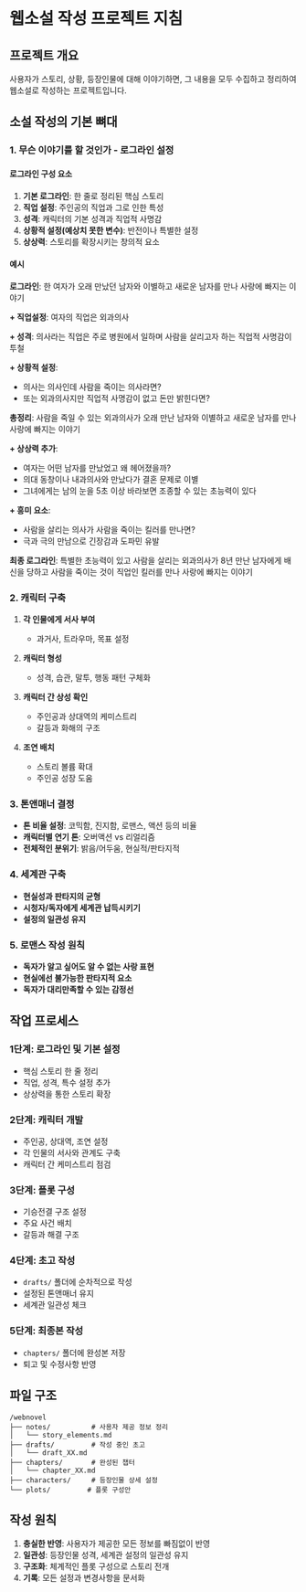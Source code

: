 # 웹소설 작성 프로젝트 지침

## 프로젝트 개요
사용자가 스토리, 상황, 등장인물에 대해 이야기하면, 그 내용을 모두 수집하고 정리하여 웹소설로 작성하는 프로젝트입니다.

## 소설 작성의 기본 뼈대

### 1. 무슨 이야기를 할 것인가 - 로그라인 설정

#### 로그라인 구성 요소
1. **기본 로그라인**: 한 줄로 정리된 핵심 스토리
2. **직업 설정**: 주인공의 직업과 그로 인한 특성
3. **성격**: 캐릭터의 기본 성격과 직업적 사명감
4. **상황적 설정(예상치 못한 변수)**: 반전이나 특별한 설정
5. **상상력**: 스토리를 확장시키는 창의적 요소

#### 예시
**로그라인**: 한 여자가 오래 만났던 남자와 이별하고 새로운 남자를 만나 사랑에 빠지는 이야기

**+ 직업설정**: 여자의 직업은 외과의사

**+ 성격**: 의사라는 직업은 주로 병원에서 일하며 사람을 살리고자 하는 직업적 사명감이 투철

**+ 상황적 설정**:
- 의사는 의사인데 사람을 죽이는 의사라면?
- 또는 외과의사지만 직업적 사명감이 없고 돈만 밝힌다면?

**총정리**: 사람을 죽일 수 있는 외과의사가 오래 만난 남자와 이별하고 새로운 남자를 만나 사랑에 빠지는 이야기

**+ 상상력 추가**:
- 여자는 어떤 남자를 만났었고 왜 헤어졌을까?
- 의대 동창이나 내과의사와 만났다가 결혼 문제로 이별
- 그녀에게는 남의 눈을 5초 이상 바라보면 조종할 수 있는 초능력이 있다

**+ 흥미 요소**:
- 사람을 살리는 의사가 사람을 죽이는 킬러를 만나면?
- 극과 극의 만남으로 긴장감과 도파민 유발

**최종 로그라인**: 특별한 초능력이 있고 사람을 살리는 외과의사가 8년 만난 남자에게 배신을 당하고 사람을 죽이는 것이 직업인 킬러를 만나 사랑에 빠지는 이야기

### 2. 캐릭터 구축

1. **각 인물에게 서사 부여**
   - 과거사, 트라우마, 목표 설정

2. **캐릭터 형성**
   - 성격, 습관, 말투, 행동 패턴 구체화

3. **캐릭터 간 상성 확인**
   - 주인공과 상대역의 케미스트리
   - 갈등과 화해의 구조

4. **조연 배치**
   - 스토리 볼륨 확대
   - 주인공 성장 도움

### 3. 톤앤매너 결정

- **톤 비율 설정**: 코믹함, 진지함, 로맨스, 액션 등의 비율
- **캐릭터별 연기 톤**: 오버액션 vs 리얼리즘
- **전체적인 분위기**: 밝음/어두움, 현실적/판타지적

### 4. 세계관 구축

- **현실성과 판타지의 균형**
- **시청자/독자에게 세계관 납득시키기**
- **설정의 일관성 유지**

### 5. 로맨스 작성 원칙

- **독자가 알고 싶어도 알 수 없는 사랑 표현**
- **현실에선 불가능한 판타지적 요소**
- **독자가 대리만족할 수 있는 감정선**

## 작업 프로세스

### 1단계: 로그라인 및 기본 설정
- 핵심 스토리 한 줄 정리
- 직업, 성격, 특수 설정 추가
- 상상력을 통한 스토리 확장

### 2단계: 캐릭터 개발
- 주인공, 상대역, 조연 설정
- 각 인물의 서사와 관계도 구축
- 캐릭터 간 케미스트리 점검

### 3단계: 플롯 구성
- 기승전결 구조 설정
- 주요 사건 배치
- 갈등과 해결 구조

### 4단계: 초고 작성
- `drafts/` 폴더에 순차적으로 작성
- 설정된 톤앤매너 유지
- 세계관 일관성 체크

### 5단계: 최종본 작성
- `chapters/` 폴더에 완성본 저장
- 퇴고 및 수정사항 반영

## 파일 구조

```
/webnovel
├── notes/          # 사용자 제공 정보 정리
│   └── story_elements.md
├── drafts/         # 작성 중인 초고
│   └── draft_XX.md
├── chapters/       # 완성된 챕터
│   └── chapter_XX.md
├── characters/     # 등장인물 상세 설정
└── plots/         # 플롯 구성안
```

## 작성 원칙

1. **충실한 반영**: 사용자가 제공한 모든 정보를 빠짐없이 반영
2. **일관성**: 등장인물 성격, 세계관 설정의 일관성 유지
3. **구조화**: 체계적인 플롯 구성으로 스토리 전개
4. **기록**: 모든 설정과 변경사항을 문서화